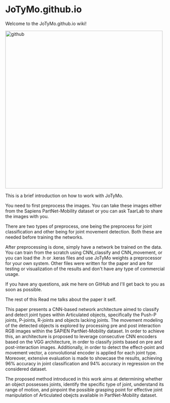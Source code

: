 # JoTyMo.github.io

Welcome to the JoTyMo.github.io wiki!

<img width="494" alt="github" src="https://github.com/Whitewolfef138/JoTyMo.github.io/assets/80634197/9f68432a-616f-4df9-94f9-c846767219b3">


This is a brief introduction on how to work with JoTyMo.

You need to first preprocess the images. You can take these images either from the Sapiens PartNet-Mobility dataset or you can ask TaarLab to share the images with you.

There are two types of preprocess, one being the preprocess for joint classification and other being for joint movement detection. Both these are needed before training the networks.

After preprocessing is done, simply have a network be trained on the data. You can train from the scratch using CNN_classify and CNN_movement, or you can load the .h or .keras files and use JoTyMo weights a preprocessor for your own system. Other files were written for the paper and are for testing or visualization of the results and don't have any type of commercial usage.

If you have any questions, ask me here on GitHub and I'll get back to you as soon as possible.

The rest of this Read me talks about the paper it self. 

This paper presents a CNN-based network architecture
aimed to classify and detect joint types within Articulated
objects, specifically the Push-P joints, P-joints, R-joints and
objects lacking joints. The movement modeling of the detected
objects is explored by processing pre and post interaction RGB
images within the SAPIEN PartNet-Mobility dataset. In order to
achieve this, an architecture is proposed to leverage consecutive
CNN encoders based on the VGG architecture, in order to classify
joints based on pre and post-interaction images. Additionally,
in order to detect the effect-point and movement vector, a
convolutional encoder is applied for each joint type. Moreover, extensive
evaluation is made to showcase the results, achieving 96%
accuracy in joint classification and 94% accuracy in regression
on the considered dataset.

The proposed method introduced in this work aims at
determining whether an object possesses joints, identify the
specific type of joint, understand its range of motion, and
pinpoint the possible grasping point for effective joint manipulation
of Articulated obejcts available in PartNet-Mobility
dataset.
